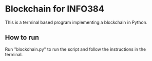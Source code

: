 # Blockchain for INFO384

This is a terminal based program implementing a blockchain in Python.

## How to run
Run "blockchain.py" to run the script and follow the instructions in the terminal.
